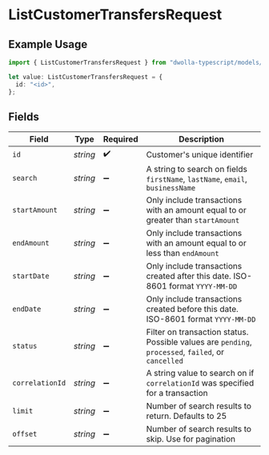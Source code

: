 # ListCustomerTransfersRequest

## Example Usage

```typescript
import { ListCustomerTransfersRequest } from "dwolla-typescript/models/operations";

let value: ListCustomerTransfersRequest = {
  id: "<id>",
};
```

## Fields

| Field                                                                                              | Type                                                                                               | Required                                                                                           | Description                                                                                        |
| -------------------------------------------------------------------------------------------------- | -------------------------------------------------------------------------------------------------- | -------------------------------------------------------------------------------------------------- | -------------------------------------------------------------------------------------------------- |
| `id`                                                                                               | *string*                                                                                           | :heavy_check_mark:                                                                                 | Customer's unique identifier                                                                       |
| `search`                                                                                           | *string*                                                                                           | :heavy_minus_sign:                                                                                 | A string to search on fields `firstName`, `lastName`, `email`, `businessName`                      |
| `startAmount`                                                                                      | *string*                                                                                           | :heavy_minus_sign:                                                                                 | Only include transactions with an amount equal to or greater than `startAmount`                    |
| `endAmount`                                                                                        | *string*                                                                                           | :heavy_minus_sign:                                                                                 | Only include transactions with an amount equal to or less than `endAmount`                         |
| `startDate`                                                                                        | *string*                                                                                           | :heavy_minus_sign:                                                                                 | Only include transactions created after this date. ISO-8601 format `YYYY-MM-DD`                    |
| `endDate`                                                                                          | *string*                                                                                           | :heavy_minus_sign:                                                                                 | Only include transactions created before this date. ISO-8601 format `YYYY-MM-DD`                   |
| `status`                                                                                           | *string*                                                                                           | :heavy_minus_sign:                                                                                 | Filter on transaction status. Possible values are `pending`, `processed`, `failed`, or `cancelled` |
| `correlationId`                                                                                    | *string*                                                                                           | :heavy_minus_sign:                                                                                 | A string value to search on if `correlationId` was specified for a transaction                     |
| `limit`                                                                                            | *string*                                                                                           | :heavy_minus_sign:                                                                                 | Number of search results to return. Defaults to 25                                                 |
| `offset`                                                                                           | *string*                                                                                           | :heavy_minus_sign:                                                                                 | Number of search results to skip. Use for pagination                                               |